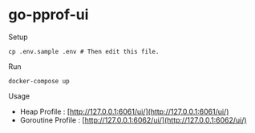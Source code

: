 # go-pprof-ui

Setup
```shell
cp .env.sample .env # Then edit this file.
```

Run
```shell
docker-compose up
```

Usage
- Heap Profile : [http://127.0.0.1:6061/ui/](http://127.0.0.1:6061/ui/)
- Goroutine Profile : [http://127.0.0.1:6062/ui/](http://127.0.0.1:6062/ui/)
